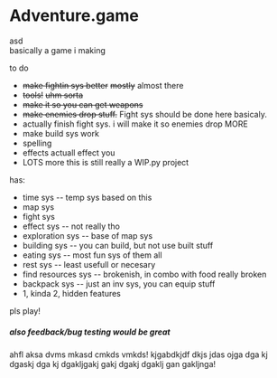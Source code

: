 # Adventure.game
asd  
basically a game i making

to do
* ~~make fightin sys better~~ ~~mostly~~ almost there
* ~~tools!~~ ~~uhm sorta~~
* ~~make it so you can get weapons~~
* ~~make enemies drop stuff.~~ Fight sys should be done here basicaly.
* actually finish fight sys. i will make it so enemies drop MORE
* make build sys work
* spelling
* effects actuall effect you
* LOTS more this is still really a WIP.py project

has:
* time sys -- temp sys based on this
* map sys
* fight sys
* effect sys -- not really tho
* exploration sys -- base of map sys
* building sys -- you can build, but not use built stuff
* eating sys -- most fun sys of them all
* rest sys -- least usefull or necesary
* find resources sys -- brokenish, in combo with food really broken
* backpack sys -- just an inv sys, you can equip stuff
* 1, kinda 2, hidden features


pls play!  
##### also feedback/bug testing would be great
ahfl aksa dvms mkasd cmkds vmkds! kjgabdkjdf dkjs jdas ojga dga kj dgaskj dga kj dgakljgakj gakj dgakj dgaklj gan gakljnga!